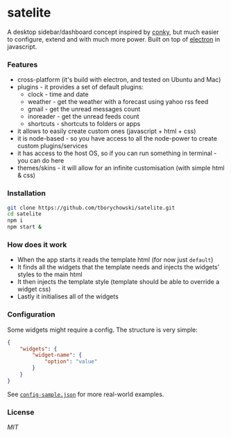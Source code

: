 # satelite

A desktop sidebar/dashboard concept inspired by [conky](https://github.com/brndnmtthws/conky), but much easier to configure, extend and with much more power. Built on top of [electron](http://electron.atom.io/) in javascript.

### Features
- cross-platform (it's build with electron, and tested on Ubuntu and Mac)
- plugins - it provides a set of default plugins:
   - clock - time and date
   - weather - get the weather with a forecast using yahoo rss feed
   - gmail - get the unread messages count
   - inoreader - get the unread feeds count
   - shortcuts - shortcuts to folders or apps
- it allows to easily create custom ones (javascript + html + css)
- it is node-based - so you have access to all the node-power to create custom plugins/services
- it has access to the host OS, so if you can run something in terminal - you can do here 
- themes/skins - it will allow for an infinite customisation (with simple html & css)

### Installation
```sh
git clone https://github.com/tborychowski/satelite.git
cd satelite
npm i
npm start &
```

### How does it work
- When the app starts it reads the template html (for now just `default`)
- It finds all the widgets that the template needs and injects the widgets' styles to the main html
- It then injects the template style (template should be able to override a widget css)
- Lastly it initialises all of the widgets


### Configuration
Some widgets might require a config. The structure is very simple:
```json
{
	"widgets": {
		"widget-name": {
			"option": "value"
		}
	}
}
```
See [`config-sample.json`](https://github.com/tborychowski/satelite/blob/master/config-sample.json) for more real-world examples.




### License
*MIT*
